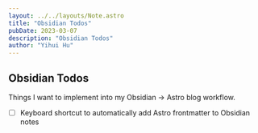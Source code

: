 ```yaml
---
layout: ../../layouts/Note.astro
title: "Obsidian Todos"
pubDate: 2023-03-07
description: "Obsidian Todos"
author: "Yihui Hu"
---
```


## Obsidian Todos

Things I want to implement into my Obsidian -> Astro blog workflow.

- [ ] Keyboard shortcut to automatically add Astro frontmatter to Obsidian notes